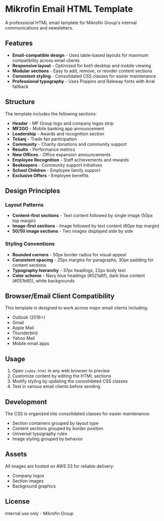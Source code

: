 # Mikrofin Email HTML Template

A professional HTML email template for Mikrofin Group's internal communications and newsletters.

## Features

- **Email-compatible design** - Uses table-based layouts for maximum compatibility across email clients
- **Responsive layout** - Optimized for both desktop and mobile viewing
- **Modular sections** - Easy to add, remove, or reorder content sections
- **Consistent styling** - Consolidated CSS classes for easier maintenance
- **Professional typography** - Uses Poppins and Raleway fonts with Arial fallback

## Structure

The template includes the following sections:

- **Header** - MF Group logo and company logos strip
- **MF2GO** - Mobile banking app announcement
- **Leadership** - Awards and recognition section
- **Tešanj** - Trade fair participation
- **Community** - Charity donations and community support
- **Results** - Performance metrics
- **New Offices** - Office expansion announcements
- **Employee Recognition** - Staff achievements and rewards
- **Beekeepers** - Community support initiatives
- **School Children** - Employee family support
- **Exclusive Offers** - Employee benefits

## Design Principles

### Layout Patterns
- **Content-first sections** - Text content followed by single image (50px top margin)
- **Image-first sections** - Image followed by text content (60px top margin)
- **50/50 image sections** - Two images displayed side by side

### Styling Conventions
- **Rounded corners** - 50px border radius for visual appeal
- **Consistent spacing** - 25px margins for paragraphs, 30px padding for content sections
- **Typography hierarchy** - 37px headings, 22px body text
- **Color scheme** - Navy blue headings (#021a6f), dark blue content (#051b60), white backgrounds

## Browser/Email Client Compatibility

This template is designed to work across major email clients including:
- Outlook (2016+)
- Gmail
- Apple Mail
- Thunderbird
- Yahoo Mail
- Mobile email apps

## Usage

1. Open `index.html` in any web browser to preview
2. Customize content by editing the HTML sections
3. Modify styling by updating the consolidated CSS classes
4. Test in various email clients before sending

## Development

The CSS is organized into consolidated classes for easier maintenance:
- Section containers grouped by layout type
- Content sections grouped by border position
- Universal typography rules
- Image styling grouped by behavior

## Assets

All images are hosted on AWS S3 for reliable delivery:
- Company logos
- Section images
- Background graphics

## License

Internal use only - Mikrofin Group